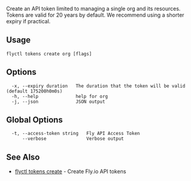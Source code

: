 Create an API token limited to managing a single org and its resources. Tokens are valid for 20 years by default. We recommend using a shorter expiry if practical.

## Usage
~~~
flyctl tokens create org [flags]
~~~

## Options

~~~
  -x, --expiry duration   The duration that the token will be valid (default 175200h0m0s)
  -h, --help              help for org
  -j, --json              JSON output
~~~

## Global Options

~~~
  -t, --access-token string   Fly API Access Token
      --verbose               Verbose output
~~~

## See Also

* [flyctl tokens create](/docs/flyctl/tokens-create/)	 - Create Fly.io API tokens

